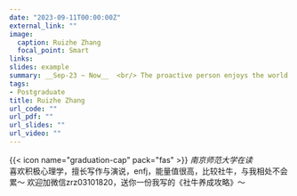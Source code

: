```yaml
---
date: "2023-09-11T00:00:00Z"
external_link: ""
image:
  caption: Ruizhe Zhang
  focal_point: Smart
links: 
slides: example
summary: __Sep-23 ~ Now__  <br/> The proactive person enjoys the world first.
tags:
- Postgraduate
title: Ruizhe Zhang
url_code: ""
url_pdf: ""
url_slides: ""
url_video: ""
---
```



{{< icon name="graduation-cap" pack="fas" >}} _南京师范大学在读_  
喜欢积极心理学，擅长写作与演说，enfj，能量值很高，比较社牛，与我相处不会累～
欢迎加微信zrz03101820，送你一份我写的《社牛养成攻略》～

